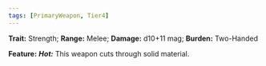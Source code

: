 ```yaml
---
tags: [PrimaryWeapon, Tier4]
---
```

**Trait:** Strength; **Range:** Melee; **Damage:** d10+11 mag; **Burden:** Two-Handed

**Feature:** ***Hot:*** This weapon cuts through solid material.
